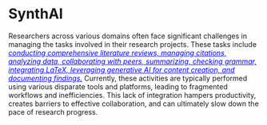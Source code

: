 # SynthAI

Researchers across various domains often face significant challenges in managing the tasks involved in their research projects. These tasks include <span style="color:blue;"><i><u>conducting comprehensive literature reviews, managing citations, analyzing data, collaborating with peers, summarizing, checking grammar, integrating LaTeX, leveraging generative AI for content creation, and documenting findings.</u></i></span> Currently, these activities are typically performed using various disparate tools and platforms, leading to fragmented workflows and inefficiencies. This lack of integration hampers productivity, creates barriers to effective collaboration, and can ultimately slow down the pace of research progress.


